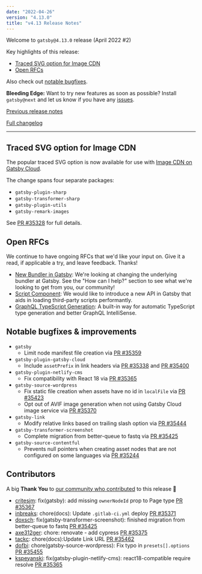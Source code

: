 ```yaml
---
date: "2022-04-26"
version: "4.13.0"
title: "v4.13 Release Notes"
---
```


Welcome to `gatsby@4.13.0` release (April 2022 #2)

Key highlights of this release:

- [Traced SVG option for Image CDN](#traced-svg-option-for-image-cdn)
- [Open RFCs](#open-rfcs)

Also check out [notable bugfixes](#notable-bugfixes--improvements).

**Bleeding Edge:** Want to try new features as soon as possible? Install `gatsby@next` and let us know
if you have any [issues](https://github.com/gatsbyjs/gatsby/issues).

[Previous release notes](/docs/reference/release-notes/v4.12)

[Full changelog][full-changelog]

---

## Traced SVG option for Image CDN

The popular traced SVG option is now available for use with [Image CDN on Gatsby Cloud](https://www.gatsbyjs.com/blog/image-cdn-lightning-fast-image-processing-for-gatsby-cloud/).

The change spans four separate packages:

- `gatsby-plugin-sharp`
- `gatsby-transformer-sharp`
- `gatsby-plugin-utils`
- `gatsby-remark-images`

See [PR #35328](https://github.com/gatsbyjs/gatsby/pull/35328) for full details.

## Open RFCs

We continue to have ongoing RFCs that we'd like your input on. Give it a read, if applicable a try, and leave feedback. Thanks!

- [New Bundler in Gatsby](https://github.com/gatsbyjs/gatsby/discussions/35357): We're looking at changing the underlying bundler at Gatsby. See the "How can I help?" section to see what we're looking to get from you, our community!
- [Script Component](https://github.com/gatsbyjs/gatsby/discussions/35404): We would like to introduce a new API in Gatsby that aids in loading third-party scripts performantly.
- [GraphQL TypeScript Generation](https://github.com/gatsbyjs/gatsby/discussions/35420): A built-in way for automatic TypeScript type generation and better GraphQL IntelliSense.

## Notable bugfixes & improvements

- `gatsby`
  - Limit node manifest file creation via [PR #35359](https://github.com/gatsbyjs/gatsby/pull/35359)
- `gatsby-plugin-gatsby-cloud`
  - Include `assetPrefix` in link headers via [PR #35338](https://github.com/gatsbyjs/gatsby/pull/35338) and [PR #35400](https://github.com/gatsbyjs/gatsby/pull/35400)
- `gatsby-plugin-netlify-cms`
  - Fix compatibility with React 18 via [PR #35365](https://github.com/gatsbyjs/gatsby/pull/35365)
- `gatsby-source-wordpress`
  - Fix static file creation when assets have no id in `localFile` via [PR #35423](https://github.com/gatsbyjs/gatsby/pull/35423)
  - Opt out of AVIF image generation when not using Gatsby Cloud image service via [PR #35370](https://github.com/gatsbyjs/gatsby/pull/35370)
- `gatsby-link`
  - Modify relative links based on trailing slash option via [PR #35444](https://github.com/gatsbyjs/gatsby/pull/35444)
- `gatsby-transformer-screenshot`
  - Complete migration from better-queue to fastq via [PR #35425](https://github.com/gatsbyjs/gatsby/pull/35425)
- `gatsby-source-contentful`
  - Prevents null pointers when creating asset nodes that are not configured on some languages via [PR #35244](https://github.com/gatsbyjs/gatsby/pull/35244)

## Contributors

A big **Thank You** to [our community who contributed][full-changelog] to this release 💜

- [critesjm](https://github.com/critesjm): fix(gatsby): add missing `ownerNodeId` prop to Page type [PR #35367](https://github.com/gatsbyjs/gatsby/pull/35367)
- [inbreaks](https://github.com/inbreaks): chore(docs): Update `.gitlab-ci.yml` deploy [PR #35371](https://github.com/gatsbyjs/gatsby/pull/35371)
- [doxsch](https://github.com/doxsch): fix(gatsby-transformer-screenshot): finished migration from better-queue to fastq [PR #35425](https://github.com/gatsbyjs/gatsby/pull/35425)
- [axe312ger](https://github.com/axe312ger): chore: renovate - add cypress [PR #35375](https://github.com/gatsbyjs/gatsby/pull/35375)
- [tackc](https://github.com/tackc): chore(docs):Update Link URL [PR #35462](https://github.com/gatsbyjs/gatsby/pull/35462)
- [dofbi](https://github.com/dofbi): chore(gatsby-source-wordpress): Fix typo in `presets[].options` [PR #35455](https://github.com/gatsbyjs/gatsby/pull/35455)
- [kspeyanski](https://github.com/kspeyanski): fix(gatsby-plugin-netlify-cms): react18-compatible require resolve [PR #35365](https://github.com/gatsbyjs/gatsby/pull/35365)

[full-changelog]: https://github.com/gatsbyjs/gatsby/compare/gatsby@4.13.0-next.0...gatsby@4.13.0
